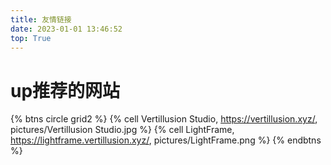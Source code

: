 ```yaml
---
title: 友情链接
date: 2023-01-01 13:46:52
top: True
---
```

# up推荐的网站
{% btns circle grid2 %}
  {% cell Vertillusion Studio, https://vertillusion.xyz/, pictures/Vertillusion Studio.jpg %}
  {% cell LightFrame, https://lightframe.vertillusion.xyz/, pictures/LightFrame.png %}
{% endbtns %}